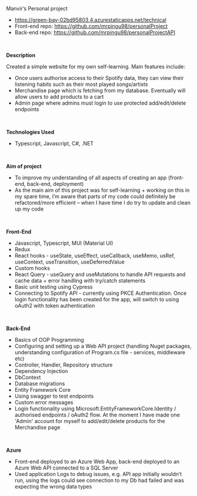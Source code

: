 Manvir’s Personal project

- https://green-bay-02bd95803.4.azurestaticapps.net/technical
- Front-end repo: https://github.com/mrpingu98/personalProject
- Back-end repo: https://github.com/mrpingu98/personalProjectAPI
<br/>

**Description**

Created a simple website for my own self-learning. Main features include:
- Once users authorise access to their Spotify data, they can view their listening
habits such as their most played songs/artists
- Merchandise page which is fetching from my database. Eventually will allow
users to add products to a cart
- Admin page where admins must login to use protected add/edit/delete
endpoints
<br/>

**Technologies Used**
- Typescript, Javascript, C#, .NET
<br/>

**Aim of project**
- To improve my understanding of all aspects of creating an app (front-end,
back-end, deployment)
- As the main aim of this project was for self-learning + working on this in my
spare time, I’m aware that parts of my code could definitely be
refactored/more efficient – when I have time I do try to update and clean up
my code
<br/>

**Front-End**
- Javascript, Typescript, MUI (Material UI)
- Redux
- React hooks - useState, useEffect, useCallback, useMemo, usRef, useContext, useTransition, useDeferredValue
- Custom hooks
- React Query - useQuery and useMutations to handle API requests and cache data + error handling with try/catch statements
- Basic unit testing using Cypress
- Connecting to Spotify API - currently using PKCE Authentication. Once login functionality has been created for the app, will switch to using oAuth2 with token authentication
<br/>

**Back-End**
- Basics of OOP Programming
- Configuring and setting up a Web API project (handling Nuget packages, understanding configuration of Program.cs file - services, middleware etc)
- Controller, Handler, Repository structure
- Dependency Injection
- DbContext
- Database migrations
- Entity Framework Core
- Using swagger to test endpoints
- Custom error messages
- Login functionality using Microsoft.EntityFrameworkCore.Identity / authorised endpoints / oAuth2 flow. At the moment I have made one 'Admin' account for myself to add/edit/delete products for the Merchandise page 
<br/>

**Azure**
- Front-end deployed to an Azure Web App, back-end deployed to an Azure
Web API connected to a SQL Server
- Used application Logs to debug issues, e.g. API app initially wouldn’t run,
using the logs could see connection to my Db had failed and was expecting
the wrong data types
